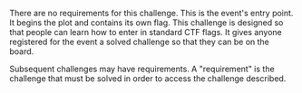 There are no requirements for this challenge. This is the event's entry point. It begins the plot and contains its own flag. This challenge is designed so that people can learn how to enter in standard CTF flags. It gives anyone registered for the event a solved challenge so that they can be on the board. 

Subsequent challenges may have requirements. A "requirement" is the challenge that must be solved in order to access the challenge described. 
